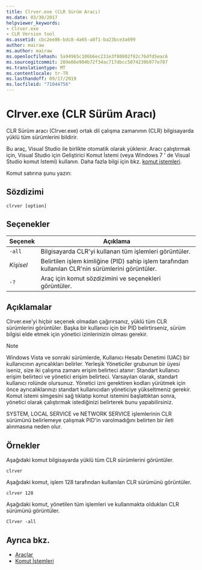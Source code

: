 ```yaml
---
title: Clrver.exe (CLR Sürüm Aracı)
ms.date: 03/30/2017
helpviewer_keywords:
- Clrver.exe
- CLR Version tool
ms.assetid: cbc2ee86-bdc8-4a65-a8f1-ba23bce3a699
author: mairaw
ms.author: mairaw
ms.openlocfilehash: 5a94965c106b6ec231e3f80802f82c76dfd5eac6
ms.sourcegitcommit: 289e06e904b72f34ac717dbcc5074239b977e707
ms.translationtype: MT
ms.contentlocale: tr-TR
ms.lasthandoff: 09/17/2019
ms.locfileid: "71044756"
---
```

# <a name="clrverexe-clr-version-tool"></a>Clrver.exe (CLR Sürüm Aracı)
CLR Sürüm aracı (Clrver.exe) ortak dil çalışma zamanının (CLR) bilgisayarda yüklü tüm sürümlerini bildirir.  
  
 Bu araç, Visual Studio ile birlikte otomatik olarak yüklenir. Aracı çalıştırmak için, Visual Studio için Geliştirici Komut İstemi (veya Windows 7 ' de Visual Studio komut Istemi) kullanın. Daha fazla bilgi için bkz. [komut istemleri](developer-command-prompt-for-vs.md).  
  
 Komut satırına şunu yazın:  
  
## <a name="syntax"></a>Sözdizimi  
  
```console  
clrver [option]  
```  
  
## <a name="options"></a>Seçenekler  
  
|Seçenek|Açıklama|  
|------------|-----------------|  
|`-all`|Bilgisayarda CLR'yi kullanan tüm işlemleri görüntüler.|  
|*Kişisel*|Belirtilen işlem kimliğine (PID) sahip işlem tarafından kullanılan CLR'nin sürümlerini görüntüler.|  
|`-?`|Araç için komut sözdizimini ve seçenekleri görüntüler.|  
  
## <a name="remarks"></a>Açıklamalar  
 Clrver.exe'yi hiçbir seçenek olmadan çağırırsanız, yüklü tüm CLR sürümlerini görüntüler. Başka bir kullanıcı için bir PID belirtirseniz, sürüm bilgisi elde etmek için yönetici izinlerinizin olması gerekir.  
  
> [!NOTE]
> Windows Vista ve sonraki sürümlerde, Kullanıcı Hesabı Denetimi (UAC) bir kullanıcının ayrıcalıkları belirler. Yerleşik Yöneticiler grubunun bir üyesi iseniz, size iki çalışma zamanı erişim belirteci atanır: Standart kullanıcı erişim belirteci ve yönetici erişim belirteci. Varsayılan olarak, standart kullanıcı rolünde olursunuz. Yönetici izni gerektiren kodları yürütmek için önce ayrıcalıklarınızı standart kullanıcıdan yöneticiye yükseltmeniz gerekir. Komut istemi simgesini sağ tıklatıp komut istemini başlattıktan sonra, yönetici olarak çalıştırmak istediğinizi belirterek bunu yapabilirsiniz.  
  
 SYSTEM, LOCAL SERVICE ve NETWORK SERVICE işlemlerinin CLR sürümünü belirlemeye çalışmak PID'in varolmadığını belirten bir ileti alınmasına neden olur.  
  
## <a name="examples"></a>Örnekler  
 Aşağıdaki komut bilgisayarda yüklü tüm CLR sürümlerini görüntüler.  
  
 `clrver`  
  
 Aşağıdaki komut, işlem 128 tarafından kullanılan CLR sürümünü görüntüler.  
  
 `clrver 128`  
  
 Aşağıdaki komut, yönetilen tüm işlemleri ve kullanmakta oldukları CLR sürümünü görüntüler.  
  
 `Clrver -all`  
  
## <a name="see-also"></a>Ayrıca bkz.

- [Araçlar](index.md)
- [Komut İstemleri](developer-command-prompt-for-vs.md)
